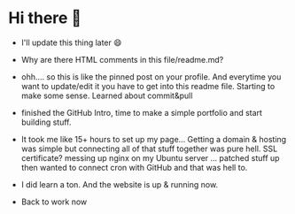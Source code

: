 # Hi there 👋
- I'll update this thing later 😄
- Why are there HTML comments in this file/readme.md?

- ohh.... so this is like the pinned post on your profile. And everytime you want to update/edit it you have to get into this readme file. Starting to make some sense. Learned about commit&pull
- finished the GitHub Intro, time to make a simple portfolio and start building stuff.

- It took me like 15+ hours to set up my page... Getting a domain & hosting was simple but connecting all of that stuff together was pure hell. SSL certificate? messing up nginx on my Ubuntu server ... patched stuff up then wanted to connect cron with GitHub and that was hell to.
- I did learn a ton. And the website is up & running now.
- Back to work now




<!--
**kkvToni73/kkvToni73** is a ✨ _special_ ✨ repository because its `README.md` (this file) appears on your GitHub profile.

Here are some ideas to get you started:

- 🔭 I’m currently working on ...
- 🌱 I’m currently learning ...
- 👯 I’m looking to collaborate on ...
- 🤔 I’m looking for help with ...
- 💬 Ask me about ...
- 📫 How to reach me: ...
- 😄 Pronouns: ...
- ⚡ Fun fact: ...
-->
